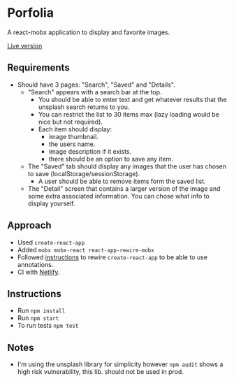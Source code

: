 # Porfolia

A react-mobx application to display and favorite images.

[Live version](https://trusting-cray-107731.netlify.com)

## Requirements

- Should have 3 pages: "Search", "Saved" and "Details".
  - "Search" appears with a search bar at the top.
    - You should be able to enter text and get whatever results that the unsplash search returns to you.
    - You can restrict the list to 30 items max (lazy loading would be nice but not required).
    - Each item should display:
      - image thumbnail.
      - the users name.
      - image description if it exists.
      - there should be an option to save any item.
  - The "Saved" tab should display any images that the user has chosen to save (localStorage/sessionStorage).
    - A user should be able to remove items form the saved list.
  - The "Detail" screen that contains a larger version of the image and some extra associated information. You can chose what info to display yourself.

## Approach

- Used `create-react-app`
- Added `mobx mobx-react react-app-rewire-mobx`
- Followed [instructions](https://github.com/timarney/react-app-rewired#how-to-rewire-your-create-react-app-project) to rewire `create-react-app` to be able to use annotations.
- CI with [Netlify](https://www.netlify.com/).

## Instructions

- Run `npm install`
- Run `npm start`
- To run tests `npm test`

## Notes

- I'm using the unsplash library for simplicity however `npm audit` shows a high risk vulnerability, this lib. should not be used in prod.
